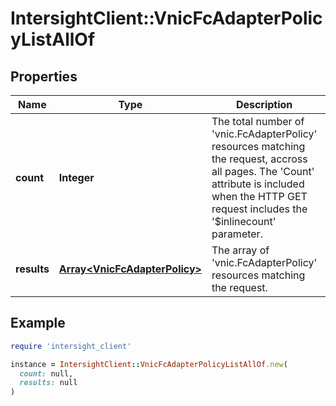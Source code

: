 # IntersightClient::VnicFcAdapterPolicyListAllOf

## Properties

| Name | Type | Description | Notes |
| ---- | ---- | ----------- | ----- |
| **count** | **Integer** | The total number of &#39;vnic.FcAdapterPolicy&#39; resources matching the request, accross all pages. The &#39;Count&#39; attribute is included when the HTTP GET request includes the &#39;$inlinecount&#39; parameter. | [optional] |
| **results** | [**Array&lt;VnicFcAdapterPolicy&gt;**](VnicFcAdapterPolicy.md) | The array of &#39;vnic.FcAdapterPolicy&#39; resources matching the request. | [optional] |

## Example

```ruby
require 'intersight_client'

instance = IntersightClient::VnicFcAdapterPolicyListAllOf.new(
  count: null,
  results: null
)
```

